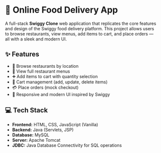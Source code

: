 # 🍔 Online Food Delivery App

A full-stack **Swiggy Clone** web application that replicates the core features and design of the Swiggy food delivery platform. This project allows users to browse restaurants, view menus, add items to cart, and place orders — all with a sleek and modern UI.

## ✨ Features

- 🔎 Browse restaurants by location
- 🧾 View full restaurant menus
- ➕ Add items to cart with quantity selection
- 🛒 Cart management (add, update, delete items)
- 💳 Place orders (mock checkout)
- 🎨 Responsive and modern UI inspired by Swiggy

## 💻 Tech Stack

- **Frontend:** HTML, CSS, JavaScript (Vanilla)
- **Backend:** Java (Servlets, JSP)
- **Database:** MySQL
- **Server:** Apache Tomcat
- **JDBC:** Java Database Connectivity for SQL operations



